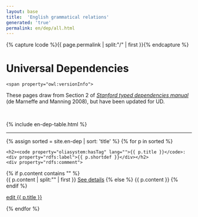 ```yaml
---
layout: base
title:  'English grammatical relations'
generated: 'true'
permalink: en/dep/all.html
---
```


{% capture lcode %}{{ page.permalink | split:"/" | first }}{% endcapture %}

# Universal Dependencies

<span about="." property="rdf:type" resource="owl:Ontology">
	<span property="owl:imports" resource="
https://www.w3.org/2012/pyRdfa/extract?uri=http://universaldependencies.org/docs/u/dep/all.html&format=xml&rdfagraph=output&vocab_expansion=false&rdfa_lite=false&embedded_rdf=true&space_preserve=false&vocab_cache=true&vocab_cache_report=false&vocab_cache_refresh=false"/>
	<span property="owl:imports" resource="
https://www.w3.org/2012/pyRdfa/extract?uri=http://fginter.github.io/docs/u/dep/all.html&format=xml&rdfagraph=output&vocab_expansion=false&rdfa_lite=false&embedded_rdf=true&space_preserve=false&vocab_cache=true&vocab_cache_report=false&vocab_cache_refresh=false"/>

	<span property="owl:versionInfo">
These pages draw from Section 2 of *[Stanford typed dependencies
manual](http://nlp.stanford.edu/software/dependencies_manual.pdf)* (de
Marneffe and Manning 2008), but have been updated for UD.
	</span>
</span>

<span about="#dep_{{ lcode }}" property="rdfs:label" style="visibility: hidden">{{ page.title }}</span>
<span about="#dep_{{ lcode }}" property="rdfs:subClassOf" resource="_:{{ lcode }}">
	<span about="_:{{ lcode }}" property="rdf:type" resource="owl:Restriction">
		<span property="owl:onProperty" resource="http://purl.org/dc/terms/language"/>
		<span property="owl:hasValue" lang=""  style="visibility: hidden">{{ lcode }}</span>
	</span>
</span>

{% include en-dep-table.html %}

----------

{% assign sorted = site.en-dep | sort: 'title' %}
{% for p in sorted %}
<div about="#{{ p.title }}_{{ lcode }}" property="rdf:type" resource="#dep_{{ lcode }}">
	<div property="rdf:type" resource="../../u/dep/all.html#{{ p.title }}">
	   <div about="../../u/dep/all.html#{{ p.title }}" property="rdf:type" resource="../../u/dep/all.html#dep"/>
	</div>
	<a id="al-en-dep/{{ p.title }}" class="al-dest"/>

	<h2><code property="oliasystem:hasTag" lang="">{{ p.title }}</code>: <div property="rdfs:label">{{ p.shortdef }}</div></h2>
	<div property="rdfs:comment">
{% if p.content contains "<!--details-->" %}    
{{ p.content | split:"<!--details-->" | first }}
	<a property="rdfs:seeAlso" href="{{ p.title }}" class="al-doc">See details</a>
{% else %}
{{ p.content }}
{% endif %}
	</div>
	<a href="{{ site.git_edit }}/{% if p.collection %}{{ p.relative_path }}{% else %}{{ p.path }}{% endif %}" target="#">edit {{ p.title }}</a>
</div>
{% endfor %}
